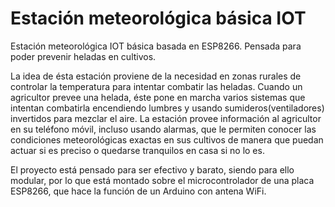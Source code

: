 # Estación meteorológica básica IOT
Estación meteorológica IOT básica basada en ESP8266. Pensada para poder prevenir heladas en cultivos.

La idea de ésta estación proviene de la necesidad en zonas rurales de controlar la temperatura para intentar combatir las heladas. Cuando un agricultor prevee una helada, éste pone en marcha varios sistemas que intentan combatirla encendiendo lumbres y usando sumideros(ventiladores) invertidos para mezclar el aire. La estación provee información al agricultor en su teléfono móvil, incluso usando alarmas, que le permiten conocer las condiciones meteorológicas exactas en sus cultivos de manera que puedan actuar si es preciso o quedarse tranquilos en casa si no lo es.

El proyecto está pensado para ser efectivo y barato, siendo para ello modular, por lo que está montado sobre el microcontrolador de una placa ESP8266, que hace la función de un Arduino con antena WiFi.
